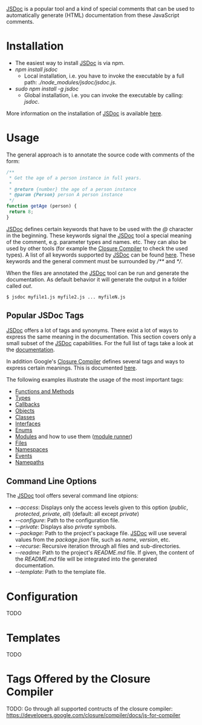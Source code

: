 [JSDoc](https://github.com/jsdoc3/jsdoc) is a popular tool and a kind of special comments that can be used to automatically generate (HTML) documentation from these JavaScript comments.

# Installation
 * The easiest way to install [JSDoc](https://github.com/jsdoc3/jsdoc) is via npm.
  * _npm install jsdoc_
    * Local installation, i.e. you have to invoke the executable by a full path: _./node&#95;modules/jsdoc/jsdoc.js_.
  * _sudo npm install -g jsdoc_
    * Global installation, i.e. you can invoke the executable by calling: _jsdoc_.

More information on the installation of [JSDoc](https://github.com/jsdoc3/jsdoc) is available [here](https://github.com/jsdoc3/jsdoc#installation-and-usage).

# Usage
The general approach is to annotate the source code with comments of the form:
```javascript
/**
 * Get the age of a person instance in full years.
 *
 * @return {number} the age of a person instance
 * @param {Person} person A person instance
 */
function getAge (person) {
 return 8;
}
```

[JSDoc](https://github.com/jsdoc3/jsdoc) defines certain keywords that have to be used with the _@_ character in the beginning. These keywords signal the [JSDoc](https://github.com/jsdoc3/jsdoc) tool a special meaning of the comment, e.g. parameter types and names. etc. They can also be used by other tools (for example the [Closure Compiler](../closure_tools/closure_compiler/README.md) to check the used types). A list of all keywords supported by [JSDoc](https://github.com/jsdoc3/jsdoc) can be found [here](http://usejsdoc.org/). These keywords and the general comment must be surrounded by _/**_ and _*/_.

When the files are annotated the [JSDoc](https://github.com/jsdoc3/jsdoc) tool can be run and generate the documentation. As default behavior it will generate the output in a folder called _out_.
```shell
$ jsdoc myfile1.js myfile2.js ... myfileN.js
```

## Popular JSDoc Tags
[JSDoc](https://github.com/jsdoc3/jsdoc) offers a lot of tags and synonyms. There exist a lot of ways to express the same meaning in the documentation. This section covers only a small subset of the [JSDoc](https://github.com/jsdoc3/jsdoc) capabilities. For the full list of tags take a look at the [documentation](http://usejsdoc.org/index.html).

In addition Google's [Closure Compiler](../closure_tools/closure_compiler/README.md) defines several tags and ways to express certain meanings. This is documented [here](https://developers.google.com/closure/compiler/docs/js-for-compiler).

The following examples illustrate the usage of the most important tags:
* [Functions and Methods](functions_and_methods.js)
* [Types](types.js)
* [Callbacks](callbacks.js)
* [Objects](objects.js)
* [Classes](classes.js)
* [Interfaces](interfaces.js)
* [Enums](enums.js)
* [Modules](module.js) and how to use them ([module runner](module_runner.js))
* [Files](files.js)
* [Namespaces](namespaces.js)
* [Events](events.js)
* [Namepaths](namepaths.js)

## Command Line Options
The [JSDoc](https://github.com/jsdoc3/jsdoc) tool offers several command line otpions:
* _--access_: Displays only the access levels given to this option (_public_, _protected_, _private_, _all_) (default: all except _private_)
* _--configure_: Path to the configuration file.
* _--private_: Displays also _private_ symbols.
* _--package_: Path to the project's package file. [JSDoc](https://github.com/jsdoc3/jsdoc) will use several values from the _package.json_ file, such as _name_, _version_, etc.
* _--recurse_: Recursive iteration through all files and sub-directories.
* _--readme_: Path to the project's _README.md_ file. If given, the content of the _README.md_ file will be integrated into the generated documentation.
* _--template_: Path to the template file.

# Configuration
TODO

# Templates
TODO

# Tags Offered by the Closure Compiler
TODO: Go through all supported contructs of the closure compiler: https://developers.google.com/closure/compiler/docs/js-for-compiler
